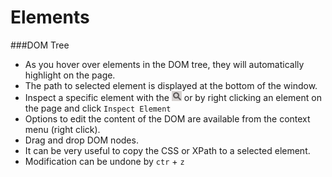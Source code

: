 Elements
========

###DOM Tree
  * As you hover over elements in the DOM tree, they will automatically highlight on the page.
  * The path to selected element is displayed at the bottom of the window.
  * Inspect a specific element with the <img src='/elements/mag.png' style="display: inline-block"> or by right clicking an element on the page and click `Inspect Element`
  * Options to edit the content of the DOM are available from the context menu (right click).
  * Drag and drop DOM nodes.
  * It can be very useful to copy the CSS or XPath to a selected element.
  * Modification can be undone by `ctr` + `z`


